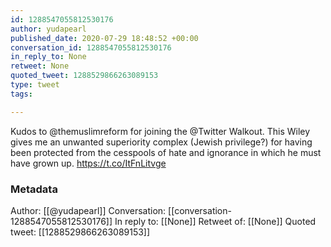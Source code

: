 ```yaml
---
id: 1288547055812530176
author: yudapearl
published_date: 2020-07-29 18:48:52 +00:00
conversation_id: 1288547055812530176
in_reply_to: None
retweet: None
quoted_tweet: 1288529866263089153
type: tweet
tags:

---
```


Kudos to @themuslimreform for joining the @Twitter Walkout.  This Wiley gives me an unwanted superiority complex (Jewish privilege?) for having been protected from the cesspools of hate and ignorance in which he must have grown up. https://t.co/ItFnLitvge

### Metadata

Author: [[@yudapearl]]
Conversation: [[conversation-1288547055812530176]]
In reply to: [[None]]
Retweet of: [[None]]
Quoted tweet: [[1288529866263089153]]
